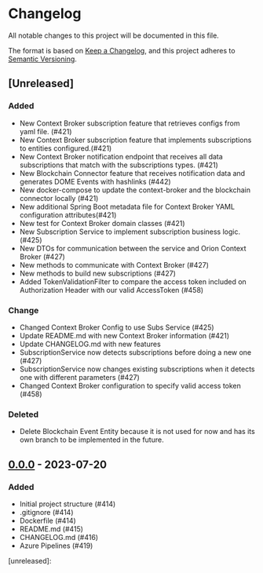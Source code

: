 # Changelog
All notable changes to this project will be documented in this file.

The format is based on [Keep a Changelog](https://keepachangelog.com/en/1.0.0/),
and this project adheres to [Semantic Versioning](https://semver.org/spec/v2.0.0.html).

## [Unreleased]

### Added
- New Context Broker subscription feature that retrieves configs from yaml file. (#421)
- New Context Broker subscription feature that implements subscriptions to entities configured.(#421)
- New Context Broker notification endpoint that receives all data subscriptions that match with the subscriptions types. (#421)
- New Blockchain Connector feature that receives notification data and generates DOME Events with hashlinks (#442)
- New docker-compose to update the context-broker and the blockchain connector locally (#421)
- New additional Spring Boot metadata file for Context Broker YAML configuration attributes(#421)
- New test for Context Broker domain classes (#421)
- New Subscription Service to implement subscription business logic. (#425)
- New DTOs for communication between the service and Orion Context Broker (#427)
- New methods to communicate with Context Broker (#427)
- New methods to build new subscriptions (#427)
- Added TokenValidationFilter to compare the access token included on Authorization Header with our valid AccessToken (#458)
### Change
- Changed Context Broker Config to use Subs Service (#425)
- Update README.md with new Context Broker information (#421)
- Update CHANGELOG.md with new features
- SubscriptionService now detects subscriptions before doing a new one (#427)
- SubscriptionService now changes existing subscriptions when it detects one with different parameters (#427)
- Changed Context Broker configuration to specify valid access token (#458)

### Deleted
- Delete Blockchain Event Entity because it is not used for now and has its own branch to be implemented in the future.

## [0.0.0] - 2023-07-20
### Added
- Initial project structure (#414)
- .gitignore (#414)
- Dockerfile (#414)
- README.md (#415)
- CHANGELOG.md (#416)
- Azure Pipelines (#419)

[unreleased]:

[0.0.0]: https://dev.azure.com/in2Dome/DOME/_git/in2-dome-blockchain_connector?version=GTv0.0.0
